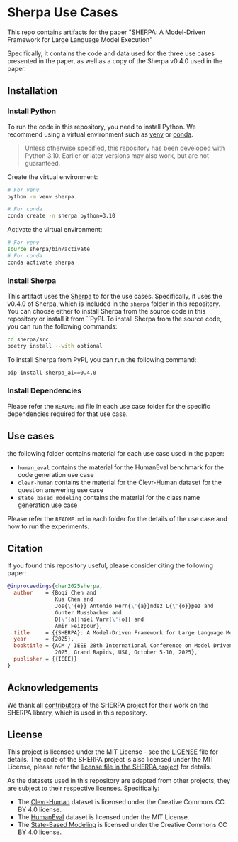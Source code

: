 # Sherpa Use Cases
This repo contains artifacts for the paper "SHERPA: A Model-Driven Framework for Large Language Model Execution"

Specifically, it contains the code and data used for the three use cases presented in the paper, as well as a copy of the Sherpa v0.4.0 used in the paper. 

## Installation

### Install Python
To run the code in this repository, you need to install Python. We recommend using a virtual environment such as [venv](https://docs.python.org/3/library/venv.html) or [conda](https://docs.conda.io/en/latest/).

> Unless otherwise specified, this repository has been developed with Python 3.10. Earlier or later versions may also work, but are not guaranteed.

Create the virtual environment:
```bash
# For venv
python -m venv sherpa

# For conda
conda create -n sherpa python=3.10
```

Activate the virtual environment:
```bash
# For venv
source sherpa/bin/activate
# For conda
conda activate sherpa
```

### Install Sherpa
This artifact uses the [Sherpa](https://github.com/Aggregate-Intellect/sherpa) to for the use cases. Specifically, it uses the v0.4.0 of Sherpa, which is included in the `sherpa` folder in this repository. You can choose either to install Sherpa from the source code in this repository or install it from ``PyPI.
To install Sherpa from the source code, you can run the following commands:
```bash
cd sherpa/src
poetry install --with optional
```

To install Sherpa from PyPI, you can run the following command:
```bash
pip install sherpa_ai==0.4.0
```

### Install Dependencies
Please refer the `README.md` file in each use case folder for the specific dependencies required for that use case.

## Use cases
the following folder contains material for each use case used in the paper:
* `human_eval` contains the material for the HumanEval benchmark for the code generation use case
* `clevr-human` contains the material for the Clevr-Human dataset for the question answering use case
* `state_based_modeling` contains the material for the class name generation use case

Please refer the `README.md` in each folder for the details of the use case and how to run the experiments.


## Citation
If you found this repository useful, please consider citing the following paper:
```bibtex
@inproceedings{chen2025sherpa,
  author    = {Boqi Chen and
               Kua Chen and
               Jos{\'{e}} Antonio Hern{\'{a}}ndez L{\'{o}}pez and
               Gunter Mussbacher and 
               D{\'{a}}niel Varr{\'{o}} and
               Amir Feizpour},
  title     = {{SHERPA}: A Model-Driven Framework for Large Language Model Execution},
  year      = {2025},
  booktitle = {ACM / IEEE 28th International Conference on Model Driven Engineering Languages and Systems (MODELS),
               2025, Grand Rapids, USA, October 5-10, 2025},
  publisher = {{IEEE}}
}
```

## Acknowledgements
We thank all [contributors](https://github.com/Aggregate-Intellect/sherpa/graphs/contributors) of the SHERPA project for their work on the SHERPA library, which is used in this repository. 

## License
This project is licensed under the MIT License - see the [LICENSE](LICENSE) file for details. The code of the SHERPA project is also licensed under the MIT License, please refer the [license file in the SHERPA project](https://github.com/Aggregate-Intellect/sherpa/blob/main/LICENSE.md) for details.

As the datasets used in this repository are adapted from other projects,  they are subject to their respective licenses. Specifically:
* The [Clevr-Human](https://cs.stanford.edu/people/jcjohns/iep/) dataset is licensed under the Creative Commons CC BY 4.0 license.
* The [HumanEval](https://huggingface.co/datasets/openai/openai_humaneval) dataset is licensed under the MIT License.
* The [State-Based Modeling](https://zenodo.org/records/8118642) is licensed under the Creative Commons CC BY 4.0 license.